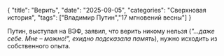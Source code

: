 {
"title": "Верить",
"date": "2025-09-05",
"categories": "Сверхновая история",
"tags": ["Владимир Путин","17 мгновений весны"]
}

Путин, выступая на ВЭФ, заявил, что верить никому нельзя (*"…даже себе. Мне – можно!", ехидно подсказала память*), нужно исходить из собственного опыта.
